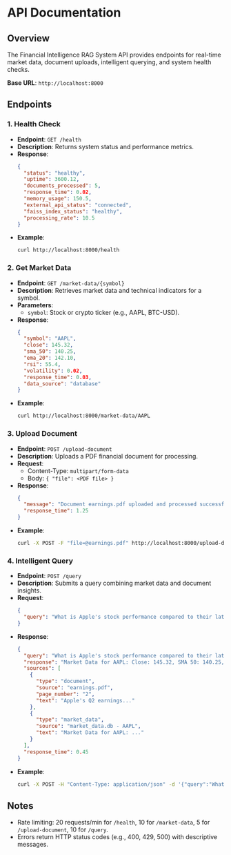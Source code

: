 # API Documentation

## Overview
The Financial Intelligence RAG System API provides endpoints for real-time market data, document uploads, intelligent querying, and system health checks.

**Base URL**: `http://localhost:8000`

## Endpoints

### 1. Health Check
- **Endpoint**: `GET /health`
- **Description**: Returns system status and performance metrics.
- **Response**:
  ```json
  {
    "status": "healthy",
    "uptime": 3600.12,
    "documents_processed": 5,
    "response_time": 0.02,
    "memory_usage": 150.5,
    "external_api_status": "connected",
    "faiss_index_status": "healthy",
    "processing_rate": 10.5
  }
  ```
- **Example**:
  ```bash
  curl http://localhost:8000/health
  ```

### 2. Get Market Data
- **Endpoint**: `GET /market-data/{symbol}`
- **Description**: Retrieves market data and technical indicators for a symbol.
- **Parameters**:
  - `symbol`: Stock or crypto ticker (e.g., AAPL, BTC-USD).
- **Response**:
  ```json
  {
    "symbol": "AAPL",
    "close": 145.32,
    "sma_50": 140.25,
    "ema_20": 142.10,
    "rsi": 55.4,
    "volatility": 0.02,
    "response_time": 0.03,
    "data_source": "database"
  }
  ```
- **Example**:
  ```bash
  curl http://localhost:8000/market-data/AAPL
  ```

### 3. Upload Document
- **Endpoint**: `POST /upload-document`
- **Description**: Uploads a PDF financial document for processing.
- **Request**:
  - Content-Type: `multipart/form-data`
  - Body: `{ "file": <PDF file> }`
- **Response**:
  ```json
  {
    "message": "Document earnings.pdf uploaded and processed successfully",
    "response_time": 1.25
  }
  ```
- **Example**:
  ```bash
  curl -X POST -F "file=@earnings.pdf" http://localhost:8000/upload-document
  ```

### 4. Intelligent Query
- **Endpoint**: `POST /query`
- **Description**: Submits a query combining market data and document insights.
- **Request**:
  ```json
  {
    "query": "What is Apple's stock performance compared to their latest earnings guidance?"
  }
  ```
- **Response**:
  ```json
  {
    "query": "What is Apple's stock performance compared to their latest earnings guidance?",
    "response": "Market Data for AAPL: Close: 145.32, SMA 50: 140.25, EMA 20: 142.10, RSI: 55.4, Volatility: 0.02\nDocument Insights: Apple's Q2 earnings reported strong revenue growth...",
    "sources": [
      {
        "type": "document",
        "source": "earnings.pdf",
        "page_number": "2",
        "text": "Apple's Q2 earnings..."
      },
      {
        "type": "market_data",
        "source": "market_data.db - AAPL",
        "text": "Market Data for AAPL: ..."
      }
    ],
    "response_time": 0.45
  }
  ```
- **Example**:
  ```bash
  curl -X POST -H "Content-Type: application/json" -d '{"query":"What is Apple stock performance?"}' http://localhost:8000/query
  ```

## Notes
- Rate limiting: 20 requests/min for `/health`, 10 for `/market-data`, 5 for `/upload-document`, 10 for `/query`.
- Errors return HTTP status codes (e.g., 400, 429, 500) with descriptive messages.